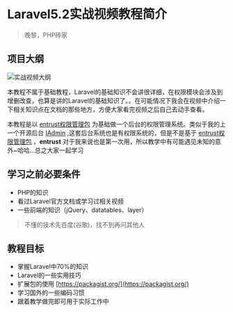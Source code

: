 # Laravel5.2实战视频教程简介

> 晚黎，PHP砖家

## 项目大纲
![实战视频大纲](https://github.com/lanceWan/INote/blob/master/Laravel5-admin/asssets/Laravel5.png)

本教程不属于基础教程，Laravel的基础知识不会讲很详细，在权限模块会涉及到增删改查，也算是讲的Laravel的基础知识了。。在可能情况下我会在视频中介绍一下相关知识点在文档的那些地方，方便大家看完视频之后自己去动手查看。

本教程是以 [entrust权限管理包](https://github.com/Zizaco/entrust) 为基础做一个后台的权限管理系统。类似于我的上一个开源后台 [IAdmin](https://github.com/lanceWan/IAdmin) ,这套后台系统也是有权限系统的，但是不是基于 [entrust权限管理包](https://github.com/Zizaco/entrust) ，**entrust** 对于我来说也是第一次用，所以教学中有可能遇见未知的意外~哈哈...总之大家一起学习

## 学习之前必要条件
* PHP的知识
* 看过Laravel官方文档或学习过相关视频
* 一些前端的知识（jQuery、datatables、layer）

> 不懂的技术先百度(谷歌)，找不到再问其他人

## 教程目标

* 掌握Laravel中70%的知识
* Laravel的一些实用技巧
* 扩展包的使用 [https://packagist.org/](https://packagist.org/)
* 学习国外的一些编码习惯
* 跟着教学做完即可用于实际工作中

